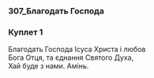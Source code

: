 ### 307_Благодать Господа
### Куплет 1
Благодать Господа Ісуса Христа і любов <br/>Бога Отця, та єднання Святого Духа,<br/>Хай буде з нами. Амінь.

